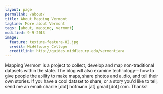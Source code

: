 ```yaml
---
layout: page
permalink: /about/
title: About Mapping Vermont
tagline: More about Vermont
tags: [about, mapping, vermont]
modified: 9-9-2013
image:
  feature: texture-feature-02.jpg
  credit: Middlebury College
  creditlink: http://guides.middlebury.edu/vermontiana
---
```


Mapping Vermont is a project to collect, develop and map non-traditional datasets within the state. The blog will also examine technology-- how to give people the ability to make maps, share photos and audio, and tell their own stories. If you have a cool dataset to share, or a story you'd like to tell, send me an email: charlie [dot] hofmann [at] gmail [dot] com. Thanks!
